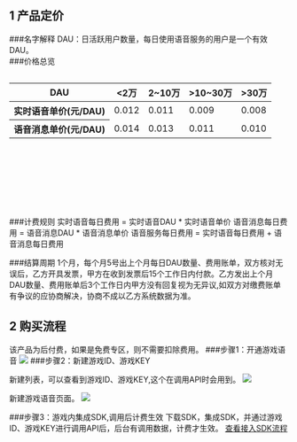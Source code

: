 ## 1 产品定价
###名字解释
DAU：日活跃用户数量，每日使用语音服务的用户是一个有效DAU。    
###价格总览
<table align="left">
	<thead>
		<tr>
			<th scope="row"><strong>DAU</strong></th>
			<th scope="col"><strong><2万	</strong></th>
			<th scope="col"><strong>2~10万</strong></th>
			<th scope="col"><strong>>10~30万</strong></th>
			<th scope="col"><strong>>30万</strong></th>
		</tr>
	</thead>
	<tbody>
		<tr>
			<th scope="row"><strong>实时语音单价(元/DAU)</strong></th>
			<td>0.012</td>
			<td>0.011</td>
			<td>0.009</td>
			<td>0.008</td>
		</tr>
		<tr>
			<th scope="row"><strong>语音消息单价(元/DAU)</strong></th>
			<td>0.014</td>
			<td>0.013</td>
			<td>0.011</td>
			<td>0.010</td>
		</tr>
	</tbody>
</table>
<p class="table-hover">&nbsp;</p>  
<p class="table-hover">&nbsp;</p>
<p class="table-hover">&nbsp;</p>  
<p class="table-hover">&nbsp;</p>              
###计费规则
实时语音每日费用 = 实时语音DAU * 实时语音单价  
语音消息每日费用 = 语音消息DAU * 语音消息单价  
语音服务每日费用 = 实时语音每日费用 + 语音消息每日费用

###结算周期
1个月，每个月5号出上个月每日DAU数量、费用账单，双方核对无误后，乙方开具发票，甲方在收到发票后15个工作日内付款。乙方发出上个月DAU数量、费用账单后3个工作日内甲方没有回复视为无异议,如双方对缴费账单有争议的应协商解决，协商不成以乙方系统数据为准。


## 2 购买流程
该产品为后付费，如果是免费专区，则不需要扣除费用。
###步骤1：开通游戏语音
![](https://mc.qcloudimg.com/static/img/7ad80ac753affb64a932b42e94ae0e52/image.png)
###步骤2：新建游戏ID、游戏KEY


新建列表，可以查看到游戏ID、游戏KEY,这个在调用API时会用到。
![](https://mc.qcloudimg.com/static/img/6a2d743ebd02d44dd2f1502f8c0a9cbe/image.png)


新建游戏语音页面。
![](https://mc.qcloudimg.com/static/img/7067b0caf6af0a79abc55cf5977459bd/image.png)

###步骤3：游戏内集成SDK,调用后计费生效
下载SDK，集成SDK，并通过游戏ID、游戏KEY进行调用API后，后台有调用数据，计费才生效。
[查看接入SDK流程](http://www.baidu.com)
